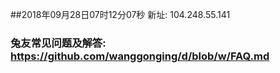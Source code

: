 ##2018年09月28日07时12分07秒 新址: 104.248.55.141
### 兔友常见问题及解答: https://github.com/wanggonging/d/blob/w/FAQ.md
